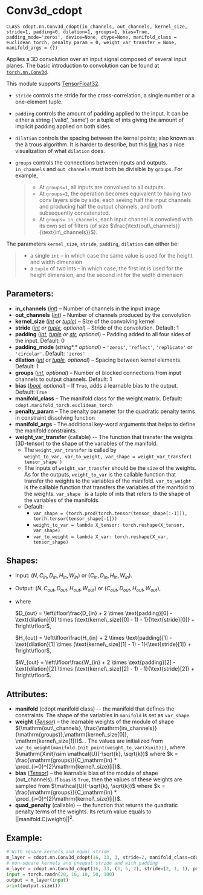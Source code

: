 # Conv3d_cdopt

`CLASS cdopt.nn.Conv3d_cdopt(in_channels, out_channels, kernel_size, stride=1, padding=0, dilation=1, groups=1, bias=True, padding_mode='zeros', device=None, dtype=None, manifold_class = euclidean_torch, penalty_param = 0, weight_var_transfer = None, manifold_args = {})`

Applies a 3D convolution over an input signal composed of several input planes. The basic introduction to convolution can be found at [`torch.nn.Conv3d`](https://pytorch.org/docs/stable/generated/torch.nn.Conv3d.html#torch.nn.Conv3d). 

This module supports [TensorFloat32](https://pytorch.org/docs/stable/notes/cuda.html#tf32-on-ampere).

- `stride` controls the stride for the cross-correlation, a single number or a one-element tuple.

- `padding` controls the amount of padding applied to the input. It can be either a string {‘valid’, ‘same’} or a tuple of ints giving the amount of implicit padding applied on both sides.

- `dilation` controls the spacing between the kernel points; also known as the à trous algorithm. It is harder to describe, but this [link](https://github.com/vdumoulin/conv_arithmetic/blob/master/README.md) has a nice visualization of what `dilation` does.

- `groups` controls the connections between inputs and outputs. `in_channels` and `out_channels` must both be divisible by `groups`. For example,

  > - At `groups=1`, all inputs are convolved to all outputs.
  > - At `groups=2`, the operation becomes equivalent to having two conv layers side by side, each seeing half the input channels and producing half the output channels, and both subsequently concatenated.
  > - At `groups= in_channels`, each input channel is convolved with its own set of filters (of size $\frac{\text{out\_channels}}{\text{in\_channels}}$).



The parameters `kernel_size`, `stride`, `padding`, `dilation` can either be:

> - a single `int` – in which case the same value is used for the height and width dimension
> - a `tuple` of two ints – in which case, the first int is used for the height dimension, and the second int for the width dimension



## Parameters:

- **in_channels** ([*int*](https://docs.python.org/3/library/functions.html#int)) – Number of channels in the input image
- **out_channels** ([*int*](https://docs.python.org/3/library/functions.html#int)) – Number of channels produced by the convolution
- **kernel_size** ([*int*](https://docs.python.org/3/library/functions.html#int) *or* [*tuple*](https://docs.python.org/3/library/stdtypes.html#tuple)) – Size of the convolving kernel
- **stride** ([*int*](https://docs.python.org/3/library/functions.html#int) *or* [*tuple*](https://docs.python.org/3/library/stdtypes.html#tuple)*,* *optional*) – Stride of the convolution. Default: 1
- **padding** ([*int*](https://docs.python.org/3/library/functions.html#int)*,* [*tuple*](https://docs.python.org/3/library/stdtypes.html#tuple) *or* [*str*](https://docs.python.org/3/library/stdtypes.html#str)*,* *optional*) – Padding added to all four sides of the input. Default: 0
- **padding_mode** (*string**,* *optional*) – `'zeros'`, `'reflect'`, `'replicate'` or `'circular'`. Default: `'zeros'`
- **dilation** ([*int*](https://docs.python.org/3/library/functions.html#int) *or* [*tuple*](https://docs.python.org/3/library/stdtypes.html#tuple)*,* *optional*) – Spacing between kernel elements. Default: 1
- **groups** ([*int*](https://docs.python.org/3/library/functions.html#int)*,* *optional*) – Number of blocked connections from input channels to output channels. Default: 1
- **bias** ([*bool*](https://docs.python.org/3/library/functions.html#bool)*,* *optional*) – If `True`, adds a learnable bias to the output. Default: `True`
- **manifold_class** – The manifold class for the weight matrix. Default: `cdopt.manifold_torch.euclidean_torch`
- **penalty_param** – The penalty parameter for the quadratic penalty terms in constraint dissolving function
- **manifold_args** - The additional key-word arguments that helps to define the manifold constraints. 
- **weight_var_transfer** (callable) -- The function that transfer the weights (3D-tensor) to the shape of the variables of the manifold.   
  - The `weight_var_transfer` is called by  
    `weight_to_var, var_to_weight, var_shape = weight_var_transfer( tensor_shape )`
  - The inputs of `weight_var_transfer` should be the `size` of the weights. As for the outputs, `weight_to_var` is the callable function that transfer the weights to the variables of the manifold. `var_to_weight` is the callable function that transfers the variables of the manifold to the weights. `var_shape ` is a tuple of ints that refers to the shape of the variables of the manifolds. 
  - Default: 
    - `var_shape = (torch.prod(torch.tensor(tensor_shape[:-1])), torch.tensor(tensor_shape[-1]))`
    - `weight_to_var = lambda X_tensor: torch.reshape(X_tensor, var_shape)`
    - `var_to_weight = lambda X_var: torch.reshape(X_var, tensor_shape)`



## Shapes:

- Input: $(N, C_{in}, D_{in}, H_{in}, W_{in})$ or $(C_{in}, D_{in},H_{in}, W_{in})$.
- Output: $(N, C_{out}, D_{out}, H_{out}, W_{out})$ or $(C_{out}, D_{out}, H_{out}, W_{out})$, 

- where

  $D_{out} = \left\lfloor\frac{D_{in} + 2 \times \text{padding}[0] - \text{dilation}[0] \times (\text{kernel\_size}[0] - 1) - 1}{\text{stride}[0]} + 1\right\rfloor$,

  $H_{out} = \left\lfloor\frac{H_{in} + 2 \times \text{padding}[1] - \text{dilation}[1] \times (\text{kernel\_size}[1] - 1) - 1}{\text{stride}[1]} + 1\right\rfloor$,

  $W_{out} = \left\lfloor\frac{W_{in} + 2 \times \text{padding}[2] - \text{dilation}[2] \times (\text{kernel\_size}[2] - 1) - 1}{\text{stride}[2]} + 1\right\rfloor$.





## Attributes:

- **manifold** (cdopt manifold class) -- the manifold that defines the constraints.  The shape of the variables in `manifold` is set as `var_shape`. 
- **weight** ([*Tensor*](https://pytorch.org/docs/stable/tensors.html#torch.Tensor)) – the learnable weights of the module of shape $(\mathrm{out\_channels}, \frac{\mathrm{in\_channels}}{\mathrm{groups}},\mathrm{kernel\_size[0]}, \mathrm{kernel\_size[1]})$. .  The values are initialized from `var_to_weight(manifold.Init_point(weight_to_var(Xinit)))`, where $\mathrm{Xinit}\sim \mathcal{U}(-\sqrt{k}, \sqrt{k})$ where $k = \frac{\mathrm{groups}}{C_\mathrm{in} * \prod_{i=0}^{2}\mathrm{kernel\_size}[i]}$.
- **bias** ([*Tensor*](https://pytorch.org/docs/stable/tensors.html#torch.Tensor)) – the learnable bias of the module of shape (out_channels). If `bias` is `True`, then the values of these weights are sampled from $\mathcal{U}(-\sqrt{k}, \sqrt{k})$ where $k = \frac{\mathrm{groups}}{C_\mathrm{in} * \prod_{i=0}^{2}\mathrm{kernel\_size}[i]}$.
- **quad_penalty** (callable) -- the function that returns the quadratic penalty terms of the weights. Its return value equals to $||\mathrm{manifold.C}(\mathrm{weight})||^2$. 



## Example:

```python
# With square kernels and equal stride
m_layer = cdopt.nn.Conv3d_cdopt(16, 33, 3, stride=2, manifold_class=cdopt.manifold_torch.sphere_torch)
# non-square kernels and unequal stride and with padding
m_layer = cdopt.nn.Conv3d_cdopt(16, 33, (3, 5, 2), stride=(2, 1, 1), padding=(4, 2, 0), manifold_class=cdopt.manifold_torch.sphere_torch)
input = torch.randn(20, 16, 10, 50, 100)
output = m_layer(input)
print(output.size())
```

